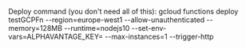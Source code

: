 Deploy command (you don't need all of this): gcloud functions deploy testGCPFn --region=europe-west1 --allow-unauthenticated  --memory=128MB --runtime=nodejs10 --set-env-vars=ALPHAVANTAGE_KEY=<key>  --max-instances=1 --trigger-http
